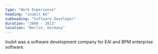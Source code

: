 ```yaml
---
type: "Work Experience"
heading: "inubit AG"
subheading: "Software Developer"
duration: "2000 - 2013"
location: "Berlin, Germany"
---
```


Inubit was a software development company for EAI and BPM enterprise software.
